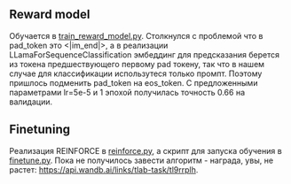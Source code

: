 ## Reward model 

Обучается в [train_reward_model.py](scripts/train_reward_model.py). Столкнулся с проблемой что в pad_token это <|im_end|>, а в реализации LLamaForSequenceClassification эмбеддинг для предсказания берется из токена предшествующего первому pad токену, так что в нашем случае для классификации использутеся только промпт. Поэтому пришлось подменить pad_token на eos_token. С предложенными параметрами lr=5e-5 и 1 эпохой получилась точность 0.66 на валидации.

## Finetuning

Реализация REINFORCE в [reinforce.py](scripts/reinforce.py), а скрипт для запуска обучения в [finetune.py](scripts/finetune.py). Пока не получилось завести алгоритм - награда, увы, не растет: https://api.wandb.ai/links/tlab-task/tl9rrplh.

